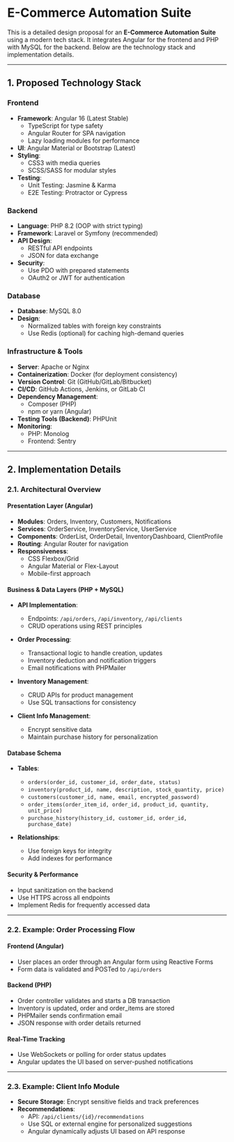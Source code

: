 # E-Commerce Automation Suite

This is a detailed design proposal for an **E-Commerce Automation Suite** using a modern tech stack. It integrates Angular for the frontend and PHP with MySQL for the backend. Below are the technology stack and implementation details.

---

## 1. Proposed Technology Stack

### Frontend
- **Framework**: Angular 16 (Latest Stable)
  - TypeScript for type safety
  - Angular Router for SPA navigation
  - Lazy loading modules for performance
- **UI**: Angular Material or Bootstrap (Latest)
- **Styling**:
  - CSS3 with media queries
  - SCSS/SASS for modular styles
- **Testing**:
  - Unit Testing: Jasmine & Karma
  - E2E Testing: Protractor or Cypress

### Backend
- **Language**: PHP 8.2 (OOP with strict typing)
- **Framework**: Laravel or Symfony (recommended)
- **API Design**:
  - RESTful API endpoints
  - JSON for data exchange
- **Security**:
  - Use PDO with prepared statements
  - OAuth2 or JWT for authentication

### Database
- **Database**: MySQL 8.0
- **Design**:
  - Normalized tables with foreign key constraints
  - Use Redis (optional) for caching high-demand queries

### Infrastructure & Tools
- **Server**: Apache or Nginx
- **Containerization**: Docker (for deployment consistency)
- **Version Control**: Git (GitHub/GitLab/Bitbucket)
- **CI/CD**: GitHub Actions, Jenkins, or GitLab CI
- **Dependency Management**:
  - Composer (PHP)
  - npm or yarn (Angular)
- **Testing Tools (Backend)**: PHPUnit
- **Monitoring**:
  - PHP: Monolog
  - Frontend: Sentry

---

## 2. Implementation Details

### 2.1. Architectural Overview

#### Presentation Layer (Angular)
- **Modules**: Orders, Inventory, Customers, Notifications
- **Services**: OrderService, InventoryService, UserService
- **Components**: OrderList, OrderDetail, InventoryDashboard, ClientProfile
- **Routing**: Angular Router for navigation
- **Responsiveness**:
  - CSS Flexbox/Grid
  - Angular Material or Flex-Layout
  - Mobile-first approach

#### Business & Data Layers (PHP + MySQL)
- **API Implementation**:
  - Endpoints: `/api/orders`, `/api/inventory`, `/api/clients`
  - CRUD operations using REST principles

- **Order Processing**:
  - Transactional logic to handle creation, updates
  - Inventory deduction and notification triggers
  - Email notifications with PHPMailer

- **Inventory Management**:
  - CRUD APIs for product management
  - Use SQL transactions for consistency

- **Client Info Management**:
  - Encrypt sensitive data
  - Maintain purchase history for personalization

#### Database Schema
- **Tables**:
  - `orders(order_id, customer_id, order_date, status)`
  - `inventory(product_id, name, description, stock_quantity, price)`
  - `customers(customer_id, name, email, encrypted_password)`
  - `order_items(order_item_id, order_id, product_id, quantity, unit_price)`
  - `purchase_history(history_id, customer_id, order_id, purchase_date)`

- **Relationships**:
  - Use foreign keys for integrity
  - Add indexes for performance

#### Security & Performance
- Input sanitization on the backend
- Use HTTPS across all endpoints
- Implement Redis for frequently accessed data

---

### 2.2. Example: Order Processing Flow

#### Frontend (Angular)
- User places an order through an Angular form using Reactive Forms
- Form data is validated and POSTed to `/api/orders`

#### Backend (PHP)
- Order controller validates and starts a DB transaction
- Inventory is updated, order and order_items are stored
- PHPMailer sends confirmation email
- JSON response with order details returned

#### Real-Time Tracking
- Use WebSockets or polling for order status updates
- Angular updates the UI based on server-pushed notifications

---

### 2.3. Example: Client Info Module
- **Secure Storage**: Encrypt sensitive fields and track preferences
- **Recommendations**:
  - API: `/api/clients/{id}/recommendations`
  - Use SQL or external engine for personalized suggestions
  - Angular dynamically adjusts UI based on API response
